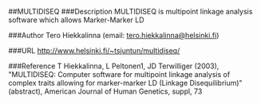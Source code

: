 ##MULTIDISEQ
###Description
MULTIDISEQ is multipoint linkage analysis software which allows Marker-Marker LD

###Author
Tero Hiekkalinna (email: tero.hiekkalinna@helsinki.fi)

###URL
http://www.helsinki.fi/~tsjuntun/multidiseq/

###Reference
T Hiekkalinna, L Peltonen1, JD Terwilliger (2003), "MULTIDISEQ: Computer software for multipoint linkage analysis of complex traits allowing for marker-marker LD (Linkage Disequilibrium)" (abstract), American Journal of Human Genetics, suppl, 73


